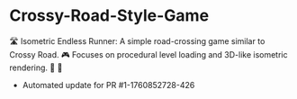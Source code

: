 # Crossy-Road-Style-Game
🛣️ Isometric Endless Runner: A simple road-crossing game similar to Crossy Road. 🎮 Focuses on procedural level loading and 3D-like isometric rendering. 📐 🚦


- Automated update for PR #1-1760852728-426